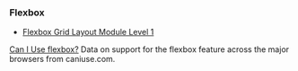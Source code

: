 ### Flexbox

* [Flexbox Grid Layout Module Level 1](https://www.w3.org/TR/css3-grid-layout/)

<p class="ciu_embed" data-feature="flexbox" data-periods="future_1,current,past_1,past_2,past_3">
  <a href="http://caniuse.com/#feat=flexbox">Can I Use flexbox?</a> Data on support for the flexbox feature across the major browsers from caniuse.com.
</p>